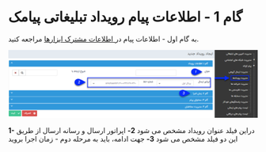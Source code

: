 # گام 1 - اطلاعات  پیام رویداد تبلیغاتی پیامک 


  به گام اول - اطلاعات پیام در[ اطلاعات مشترک ابزارها](https://github.com/1stco/PayamGostarDocs/blob/master/Help/Marketing/moshtarak-abzar/gam%20yk/gam-yk.md) مراجعه کنید.


![](advertising-sendingeventsms-firststep.png)

 **1-** دراین فیلد عنوان رویداد مشخص می شود
 **2-** اپراتور ارسال و رسانه ارسال از طریق این دو فیلد مشخص می شود
 **3-** جهت ادامه، باید به مرحله دوم - زمان اجرا بروید
 
 
